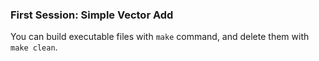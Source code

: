 ### First Session: Simple Vector Add

You can	build executable files with `make` command, and delete them with `make clean`.
